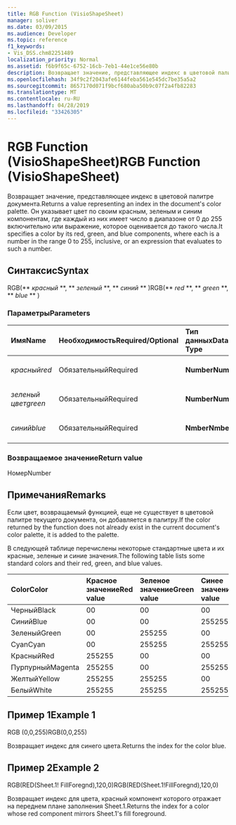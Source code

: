 ```yaml
---
title: RGB Function (VisioShapeSheet)
manager: soliver
ms.date: 03/09/2015
ms.audience: Developer
ms.topic: reference
f1_keywords:
- Vis_DSS.chm82251489
localization_priority: Normal
ms.assetid: f6b9f65c-6752-16cb-7eb1-44e1ce56e80b
description: Возвращает значение, представляющее индекс в цветовой палитре документа. Он указывает цвет по своим красным, зеленым и синим компонентам, где каждый из них имеет число в диапазоне от 0 до 255 включительно или выражение, которое оценивается до такого числа.
ms.openlocfilehash: 34f9c2f2043afe6144feba561e545dc7be35a5a2
ms.sourcegitcommit: 8657170d071f9bcf680aba50b9c07f2a4fb82283
ms.translationtype: MT
ms.contentlocale: ru-RU
ms.lasthandoff: 04/28/2019
ms.locfileid: "33426305"
---
```

# <a name="rgb-function-visioshapesheet"></a><span data-ttu-id="56fcb-104">RGB Function (VisioShapeSheet)</span><span class="sxs-lookup"><span data-stu-id="56fcb-104">RGB Function (VisioShapeSheet)</span></span>

<span data-ttu-id="56fcb-105">Возвращает значение, представляющее индекс в цветовой палитре документа.</span><span class="sxs-lookup"><span data-stu-id="56fcb-105">Returns a value representing an index in the document's color palette.</span></span> <span data-ttu-id="56fcb-106">Он указывает цвет по своим красным, зеленым и синим компонентам, где каждый из них имеет число в диапазоне от 0 до 255 включительно или выражение, которое оценивается до такого числа.</span><span class="sxs-lookup"><span data-stu-id="56fcb-106">It specifies a color by its red, green, and blue components, where each is a number in the range 0 to 255, inclusive, or an expression that evaluates to such a number.</span></span> 
  
## <a name="syntax"></a><span data-ttu-id="56fcb-107">Синтаксис</span><span class="sxs-lookup"><span data-stu-id="56fcb-107">Syntax</span></span>

<span data-ttu-id="56fcb-108">RGB(\*\* *красный* \*\*, \*\* *зеленый* \*\*, \*\* *синий* \*\* )</span><span class="sxs-lookup"><span data-stu-id="56fcb-108">RGB(\*\* *red* \*\*, \*\* *green* \*\*, \*\* *blue* \*\* )</span></span> 
  
### <a name="parameters"></a><span data-ttu-id="56fcb-109">Параметры</span><span class="sxs-lookup"><span data-stu-id="56fcb-109">Parameters</span></span>

|<span data-ttu-id="56fcb-110">**Имя**</span><span class="sxs-lookup"><span data-stu-id="56fcb-110">**Name**</span></span>|<span data-ttu-id="56fcb-111">**Необходимость**</span><span class="sxs-lookup"><span data-stu-id="56fcb-111">**Required/Optional**</span></span>|<span data-ttu-id="56fcb-112">**Тип данных**</span><span class="sxs-lookup"><span data-stu-id="56fcb-112">**Data Type**</span></span>|<span data-ttu-id="56fcb-113">**Описание**</span><span class="sxs-lookup"><span data-stu-id="56fcb-113">**Description**</span></span>|
|:-----|:-----|:-----|:-----|
| <span data-ttu-id="56fcb-114">_красный_</span><span class="sxs-lookup"><span data-stu-id="56fcb-114">_red_</span></span> <br/> |<span data-ttu-id="56fcb-115">Обязательный</span><span class="sxs-lookup"><span data-stu-id="56fcb-115">Required</span></span>  <br/> |<span data-ttu-id="56fcb-116">**Number**</span><span class="sxs-lookup"><span data-stu-id="56fcb-116">**Number**</span></span> <br/> |<span data-ttu-id="56fcb-117">Красный компонент.</span><span class="sxs-lookup"><span data-stu-id="56fcb-117">The red component.</span></span>  <br/> |
| <span data-ttu-id="56fcb-118">_зеленый цвет_</span><span class="sxs-lookup"><span data-stu-id="56fcb-118">_green_</span></span> <br/> |<span data-ttu-id="56fcb-119">Обязательный</span><span class="sxs-lookup"><span data-stu-id="56fcb-119">Required</span></span>  <br/> |<span data-ttu-id="56fcb-120">**Number**</span><span class="sxs-lookup"><span data-stu-id="56fcb-120">**Number**</span></span> <br/> |<span data-ttu-id="56fcb-121">Зеленый компонент.</span><span class="sxs-lookup"><span data-stu-id="56fcb-121">The green component.</span></span>  <br/> |
| <span data-ttu-id="56fcb-122">_синий_</span><span class="sxs-lookup"><span data-stu-id="56fcb-122">_blue_</span></span> <br/> |<span data-ttu-id="56fcb-123">Обязательный</span><span class="sxs-lookup"><span data-stu-id="56fcb-123">Required</span></span>  <br/> |<span data-ttu-id="56fcb-124">**Nmber**</span><span class="sxs-lookup"><span data-stu-id="56fcb-124">**Nmber**</span></span> <br/> |<span data-ttu-id="56fcb-125">Синий компонент.</span><span class="sxs-lookup"><span data-stu-id="56fcb-125">The blue component.</span></span>  <br/> |
   
### <a name="return-value"></a><span data-ttu-id="56fcb-126">Возвращаемое значение</span><span class="sxs-lookup"><span data-stu-id="56fcb-126">Return value</span></span>

<span data-ttu-id="56fcb-127">Номер</span><span class="sxs-lookup"><span data-stu-id="56fcb-127">Number</span></span>
  
## <a name="remarks"></a><span data-ttu-id="56fcb-128">Примечания</span><span class="sxs-lookup"><span data-stu-id="56fcb-128">Remarks</span></span>

<span data-ttu-id="56fcb-129">Если цвет, возвращаемый функцией, еще не существует в цветовой палитре текущего документа, он добавляется в палитру.</span><span class="sxs-lookup"><span data-stu-id="56fcb-129">If the color returned by the function does not already exist in the current document's color palette, it is added to the palette.</span></span>
  
<span data-ttu-id="56fcb-130">В следующей таблице перечислены некоторые стандартные цвета и их красные, зеленые и синие значения.</span><span class="sxs-lookup"><span data-stu-id="56fcb-130">The following table lists some standard colors and their red, green, and blue values.</span></span>
  
|<span data-ttu-id="56fcb-131">**Color**</span><span class="sxs-lookup"><span data-stu-id="56fcb-131">**Color**</span></span>|<span data-ttu-id="56fcb-132">**Красное значение**</span><span class="sxs-lookup"><span data-stu-id="56fcb-132">**Red value**</span></span>|<span data-ttu-id="56fcb-133">**Зеленое значение**</span><span class="sxs-lookup"><span data-stu-id="56fcb-133">**Green value**</span></span>|<span data-ttu-id="56fcb-134">**Синее значение**</span><span class="sxs-lookup"><span data-stu-id="56fcb-134">**Blue value**</span></span>|
|:-----|:-----|:-----|:-----|
|<span data-ttu-id="56fcb-135">Черный</span><span class="sxs-lookup"><span data-stu-id="56fcb-135">Black</span></span>  <br/> |<span data-ttu-id="56fcb-136">0</span><span class="sxs-lookup"><span data-stu-id="56fcb-136">0</span></span>  <br/> |<span data-ttu-id="56fcb-137">0</span><span class="sxs-lookup"><span data-stu-id="56fcb-137">0</span></span>  <br/> |<span data-ttu-id="56fcb-138">0</span><span class="sxs-lookup"><span data-stu-id="56fcb-138">0</span></span>  <br/> |
|<span data-ttu-id="56fcb-139">Синий</span><span class="sxs-lookup"><span data-stu-id="56fcb-139">Blue</span></span>  <br/> |<span data-ttu-id="56fcb-140">0</span><span class="sxs-lookup"><span data-stu-id="56fcb-140">0</span></span>  <br/> |<span data-ttu-id="56fcb-141">0</span><span class="sxs-lookup"><span data-stu-id="56fcb-141">0</span></span>  <br/> |<span data-ttu-id="56fcb-142">255</span><span class="sxs-lookup"><span data-stu-id="56fcb-142">255</span></span>  <br/> |
|<span data-ttu-id="56fcb-143">Зеленый</span><span class="sxs-lookup"><span data-stu-id="56fcb-143">Green</span></span>  <br/> |<span data-ttu-id="56fcb-144">0</span><span class="sxs-lookup"><span data-stu-id="56fcb-144">0</span></span>  <br/> |<span data-ttu-id="56fcb-145">255</span><span class="sxs-lookup"><span data-stu-id="56fcb-145">255</span></span>  <br/> |<span data-ttu-id="56fcb-146">0</span><span class="sxs-lookup"><span data-stu-id="56fcb-146">0</span></span>  <br/> |
|<span data-ttu-id="56fcb-147">Cyan</span><span class="sxs-lookup"><span data-stu-id="56fcb-147">Cyan</span></span>  <br/> |<span data-ttu-id="56fcb-148">0</span><span class="sxs-lookup"><span data-stu-id="56fcb-148">0</span></span>  <br/> |<span data-ttu-id="56fcb-149">255</span><span class="sxs-lookup"><span data-stu-id="56fcb-149">255</span></span>  <br/> |<span data-ttu-id="56fcb-150">255</span><span class="sxs-lookup"><span data-stu-id="56fcb-150">255</span></span>  <br/> |
|<span data-ttu-id="56fcb-151">Красный</span><span class="sxs-lookup"><span data-stu-id="56fcb-151">Red</span></span>  <br/> |<span data-ttu-id="56fcb-152">255</span><span class="sxs-lookup"><span data-stu-id="56fcb-152">255</span></span>  <br/> |<span data-ttu-id="56fcb-153">0</span><span class="sxs-lookup"><span data-stu-id="56fcb-153">0</span></span>  <br/> |<span data-ttu-id="56fcb-154">0</span><span class="sxs-lookup"><span data-stu-id="56fcb-154">0</span></span>  <br/> |
|<span data-ttu-id="56fcb-155">Пурпурный</span><span class="sxs-lookup"><span data-stu-id="56fcb-155">Magenta</span></span>  <br/> |<span data-ttu-id="56fcb-156">255</span><span class="sxs-lookup"><span data-stu-id="56fcb-156">255</span></span>  <br/> |<span data-ttu-id="56fcb-157">0</span><span class="sxs-lookup"><span data-stu-id="56fcb-157">0</span></span>  <br/> |<span data-ttu-id="56fcb-158">255</span><span class="sxs-lookup"><span data-stu-id="56fcb-158">255</span></span>  <br/> |
|<span data-ttu-id="56fcb-159">Желтый</span><span class="sxs-lookup"><span data-stu-id="56fcb-159">Yellow</span></span>  <br/> |<span data-ttu-id="56fcb-160">255</span><span class="sxs-lookup"><span data-stu-id="56fcb-160">255</span></span>  <br/> |<span data-ttu-id="56fcb-161">255</span><span class="sxs-lookup"><span data-stu-id="56fcb-161">255</span></span>  <br/> |<span data-ttu-id="56fcb-162">0</span><span class="sxs-lookup"><span data-stu-id="56fcb-162">0</span></span>  <br/> |
|<span data-ttu-id="56fcb-163">Белый</span><span class="sxs-lookup"><span data-stu-id="56fcb-163">White</span></span>  <br/> |<span data-ttu-id="56fcb-164">255</span><span class="sxs-lookup"><span data-stu-id="56fcb-164">255</span></span>  <br/> |<span data-ttu-id="56fcb-165">255</span><span class="sxs-lookup"><span data-stu-id="56fcb-165">255</span></span>  <br/> |<span data-ttu-id="56fcb-166">255</span><span class="sxs-lookup"><span data-stu-id="56fcb-166">255</span></span>  <br/> |
   
## <a name="example-1"></a><span data-ttu-id="56fcb-167">Пример 1</span><span class="sxs-lookup"><span data-stu-id="56fcb-167">Example 1</span></span>

<span data-ttu-id="56fcb-168">RGB (0,0,255)</span><span class="sxs-lookup"><span data-stu-id="56fcb-168">RGB(0,0,255)</span></span>
  
<span data-ttu-id="56fcb-169">Возвращает индекс для синего цвета.</span><span class="sxs-lookup"><span data-stu-id="56fcb-169">Returns the index for the color blue.</span></span>
  
## <a name="example-2"></a><span data-ttu-id="56fcb-170">Пример 2</span><span class="sxs-lookup"><span data-stu-id="56fcb-170">Example 2</span></span>

<span data-ttu-id="56fcb-171">RGB(RED(Sheet.1! FillForegnd),120,0)</span><span class="sxs-lookup"><span data-stu-id="56fcb-171">RGB(RED(Sheet.1!FillForegnd),120,0)</span></span>
  
<span data-ttu-id="56fcb-172">Возвращает индекс для цвета, красный компонент которого отражает на переднем плане заполнения Sheet.1.</span><span class="sxs-lookup"><span data-stu-id="56fcb-172">Returns the index for a color whose red component mirrors Sheet.1's fill foreground.</span></span>
  

